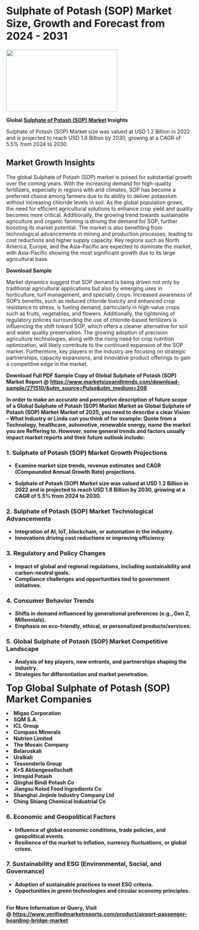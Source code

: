 <H1>Sulphate of Potash (SOP) Market Size, Growth and Forecast from 2024 - 2031</H1><img class="aligncenter size-medium wp-image-584254" src="https://thirdeyenews.in/wp-content/uploads/2024/09/Global-Market-Research-300x168.jpeg" alt="" width="300" height="168" /><p><strong>Global&nbsp;<a href="https://www.marketsizeandtrends.com/download-sample/271510/&amp;utm_source=Pulse&amp;utm_medium=208">Sulphate of Potash (SOP) Market</a> Insights</strong></p><p>Sulphate of Potash (SOP) Market size was valued at USD 1.2 Billion in 2022 and is projected to reach USD 1.8 Billion by 2030, growing at a CAGR of 5.5% from 2024 to 2030.</p><p><h2>Market Growth Insights</h2> <p>The global Sulphate of Potash (SOP) market is poised for substantial growth over the coming years. With the increasing demand for high-quality fertilizers, especially in regions with arid climates, SOP has become a preferred choice among farmers due to its ability to deliver potassium without increasing chloride levels in soil. As the global population grows, the need for efficient agricultural solutions to enhance crop yield and quality becomes more critical. Additionally, the growing trend towards sustainable agriculture and organic farming is driving the demand for SOP, further boosting its market potential. The market is also benefiting from technological advancements in mining and production processes, leading to cost reductions and higher supply capacity. Key regions such as North America, Europe, and the Asia-Pacific are expected to dominate the market, with Asia-Pacific showing the most significant growth due to its large agricultural base.</p> <p><strong>Download Sample</strong></p> <p>Market dynamics suggest that SOP demand is being driven not only by traditional agricultural applications but also by emerging uses in horticulture, turf management, and specialty crops. Increased awareness of SOP’s benefits, such as reduced chloride toxicity and enhanced crop resistance to stress, is fueling demand, particularly in high-value crops such as fruits, vegetables, and flowers. Additionally, the tightening of regulatory policies surrounding the use of chloride-based fertilizers is influencing the shift toward SOP, which offers a cleaner alternative for soil and water quality preservation. The growing adoption of precision agriculture technologies, along with the rising need for crop nutrition optimization, will likely contribute to the continued expansion of the SOP market. Furthermore, key players in the industry are focusing on strategic partnerships, capacity expansions, and innovative product offerings to gain a competitive edge in the market.</p> <p><strong></p><p><span class=""><strong>Download Full PDF Sample Copy of Global Sulphate of Potash (SOP) Market Report</strong> @ <a href="https://www.marketsizeandtrends.com/download-sample/271510/&amp;utm_source=Pulse&amp;utm_medium=208" target="_blank">https://www.marketsizeandtrends.com/download-sample/271510/&amp;utm_source=Pulse&amp;utm_medium=208</a></span></p><p>In order to make an accurate and perceptive description of future scope of a Global&nbsp;Sulphate of Potash (SOP) Market Market as Global&nbsp;Sulphate of Potash (SOP) Market Market of 2025, you need to describe a clear Vision &ndash; What Industry or Linda can you think of for example: Quote from a Technology, healthcare, automotive, renewable energy, name the market you are Reffering to. However, some general trends and factors usually impact market reports and their future outlook include:</p><h3>1.&nbsp;<strong>Sulphate of Potash (SOP) Market Growth Projections</strong></h3><ul><li>Examine market size trends, revenue estimates and CAGR (Compounded Annual Growth Rate) projections.</li><li><p>Sulphate of Potash (SOP) Market size was valued at USD 1.2 Billion in 2022 and is projected to reach USD 1.8 Billion by 2030, growing at a CAGR of 5.5% from 2024 to 2030.</p></li></ul><h3>2.&nbsp;<strong>Sulphate of Potash (SOP) Market Technological Advancements</strong></h3><ul><li>Integration of AI, IoT, blockchain, or automation in the industry.</li><li>Innovations driving cost reductions or improving efficiency.</li></ul><h3>3.&nbsp;<strong>Regulatory and Policy Changes</strong></h3><ul><li>Impact of global and regional regulations, including sustainability and carbon-neutral goals.</li><li>Compliance challenges and opportunities tied to government initiatives.</li></ul><h3>4.&nbsp;<strong>Consumer Behavior Trends</strong></h3><ul><li>Shifts in demand influenced by generational preferences (e.g., Gen Z, Millennials).</li><li>Emphasis on eco-friendly, ethical, or personalized products/services.</li></ul><h3>5.&nbsp;<strong>Global Sulphate of Potash (SOP) Market Competitive Landscape</strong></h3><ul><li>Analysis of key players, new entrants, and partnerships shaping the industry.</li><li>Strategies for differentiation and market penetration.</li></ul><p data-pm-slice="1 1 []"><span style="color: inherit; font-family: inherit; font-size: 25px;">Top Global Sulphate of Potash (SOP) Market Companies</span></p><div class="" data-test-id=""><p><li>Migao Corporation</li><li> SQM S.A.</li><li> ICL Group</li><li> Compass Minerals</li><li> Nutrien Limited</li><li> The Mosaic Company</li><li> Belaruskali</li><li> Uralkali</li><li> Tessenderlo Group</li><li> K+S Aktiengesellschaft</li><li> Intrepid Potash</li><li> Qinghai Bindi Potash Co</li><li> Jiangsu Kolod Food Ingredients Co</li><li> Shanghai Jinjinle Industry Company Ltd</li><li> Ching Shiang Chemical Industrial Co</li></p></div><h3>6.&nbsp;<strong>Economic and Geopolitical Factors</strong></h3><ul><li>Influence of global economic conditions, trade policies, and geopolitical events.</li><li>Resilience of the market to inflation, currency fluctuations, or global crises.</li></ul><h3>7.&nbsp;<strong>Sustainability and ESG (Environmental, Social, and Governance)</strong></h3><ul><li>Adoption of sustainable practices to meet ESG criteria.</li><li>Opportunities in green technologies and circular economy principles.</li></ul><h2><strong style="font-size: 14px;">For More Information or Query, Visit @&nbsp;</strong><a style="background-color: #ffffff; font-size: 14px;" href="https://www.marketsizeandtrends.com/report/sulphate-of-potash-sop-market/" target="_blank">https://www.verifiedmarketreports.com/product/airport-passenger-boarding-bridge-market</a></h2>
